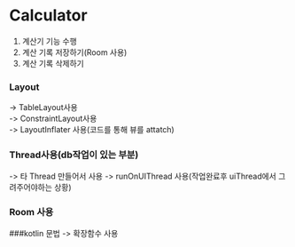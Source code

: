 # Calculator   
1. 계산기 기능 수행
2. 계산 기록 저장하기(Room 사용)
3. 계산 기록 삭제하기




### Layout   
-> TableLayout사용   
-> ConstraintLayout사용   
-> LayoutInflater 사용(코드를 통해 뷰를 attatch)   

### Thread사용(db작업이 있는 부분)
-> 타 Thread 만들어서 사용 
-> runOnUIThread 사용(작업완료후 uiThread에서 그려주어야하는 상황)

### Room 사용

###kotlin 문법
-> 확장함수 사용
